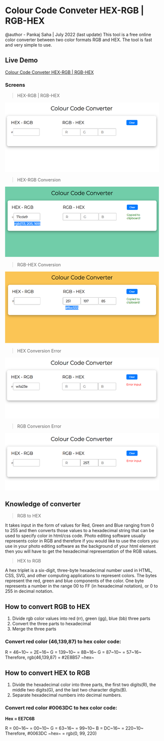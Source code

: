 # Colour Code Conveter HEX-RGB | RGB-HEX
@author - Pankaj Saha | July 2022 (last update)
This tool is a free online color converter between two color formats RGB and HEX. The tool is fast and very simple to use.

## Live Demo
[Colour Code Conveter HEX-RGB | RGB-HEX](https://piuli.iblogger.org/hexrgb/)

### Screens

> HEX-RGB | RGB-HEX

![Home Screen](images/ccc.png)

> HEX-RGB Conversion

![Hex to rgb conversion](images/h2r.png)

> RGB-HEX Conversion

![Rgb to Hex conversion](images/r2h.png)

> HEX Conversion Error

![HEX Conversion Error](images/hex_error.png)

> RGB Conversion Error

![RGB Conversion Error](images/rgb_error.png)

## Knowledge of converter

> RGB to HEX

It takes input in the form of values for Red, Green and Blue ranging from 0 to 255 and then converts those values to a hexadecimal string that can be used to specify color in html/css code. Photo editing software usually represents color in RGB and therefore if you would like to use the colors you use in your photo editing software as the background of your html element then you will have to get the hexadecimal representation of the RGB values.

> HEX to RGB

A hex triplet is a six-digit, three-byte hexadecimal number used in HTML, CSS, SVG, and other computing applications to represent colors. The bytes represent the red, green and blue components of the color. One byte represents a number in the range 00 to FF (in hexadecimal notation), or 0 to 255 in decimal notation.

## How to convert RGB to HEX
1. Divide rgb color values into red (rr), green (gg), blue (bb) three parts
2. Convert the three parts to hexadecimal
3. Merge the three parts

### Convert red color (46,139,87) to hex color code:
R = 46~10~ = 2E~16~
G = 139~10~ = 8B~16~
G = 87~10~ = 57~16~
Therefore, rgb(46,139,87) = #2E8B57 ~hex~

## How to convert HEX to RGB
1. Divide the hexadecimal color into three parts, the first two digits(R), the middle two digits(G), and the last two character digits(B). 
2. Separate hexadecimal numbers into decimal numbers.

### Convert red color #0063DC to hex color code:
**Hex = EE7C6B**

R = 00~16~ = 00~10~
G = 63~16~ = 99~10~
B = DC~16~ = 220~10~
Therefore, #0063DC ~hex~ = rgb(0, 99, 220)

